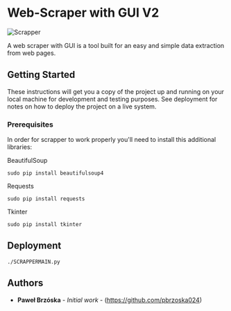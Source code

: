 # Web-Scraper with GUI V2

![Scrapper](https://user-images.githubusercontent.com/53401206/62778977-289f8a00-bab2-11e9-87fe-fc06176bba67.png)


A web scraper with GUI is a tool built for an easy and simple data extraction from web pages.

## Getting Started

These instructions will get you a copy of the project up and running on your local machine for development and testing purposes. See deployment for notes on how to deploy the project on a live system.

### Prerequisites

In order for scrapper to work properly you'll need to install this additional libraries:

BeautifulSoup

```
sudo pip install beautifulsoup4
```
Requests

```
sudo pip install requests
```
Tkinter

```
sudo pip install tkinter
```

## Deployment

```
./SCRAPPERMAIN.py
```

## Authors

* **Paweł Brzóska** - *Initial work* - (https://github.com/pbrzoska024)


